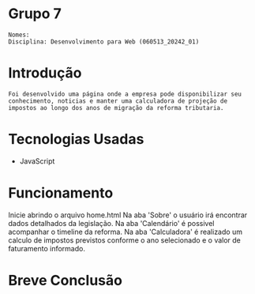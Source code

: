 # Grupo 7
	Nomes:  
	Disciplina: Desenvolvimento para Web (060513_20242_01)
	
# Introdução
	Foi desenvolvido uma página onde a empresa pode disponibilizar seu conhecimento, noticias e manter uma calculadora de projeção de impostos ao longo dos anos de migração da reforma tributaria.
	

# Tecnologias Usadas

* JavaScript


# Funcionamento
Inicie abrindo o arquivo home.html
Na aba 'Sobre' o usuário irá encontrar dados detalhados da legislação.
Na aba 'Calendário' é possivel acompanhar o timeline da reforma.
Na aba 'Calculadora' é realizado um calculo de impostos previstos conforme o ano selecionado e o valor de faturamento informado.



# Breve Conclusão
	
